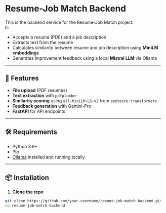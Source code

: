 # Resume-Job Match Backend

This is the backend service for the Resume-Job Match project.  
It:
- Accepts a resume (PDF) and a job description
- Extracts text from the resume
- Calculates similarity between resume and job description using **MiniLM embeddings**
- Generates improvement feedback using a local **Mistral LLM** via Ollama

---

## 🚀 Features
- **File upload** (PDF resumes)
- **Text extraction** with `pdfplumber`
- **Similarity scoring** using `all-MiniLM-L6-v2` from `sentence-transformers`
- **Feedback generation** with Gemini-Pro
- **FastAPI** for API endpoints

---

## 🛠️ Requirements
- Python 3.9+
- Pip
- [Ollama](https://ollama.com/download) installed and running locally

---

## 📦 Installation

1. **Clone the repo**
```bash
git clone https://github.com/your-username/resume-job-match-backend.git
cd resume-job-match-backend
